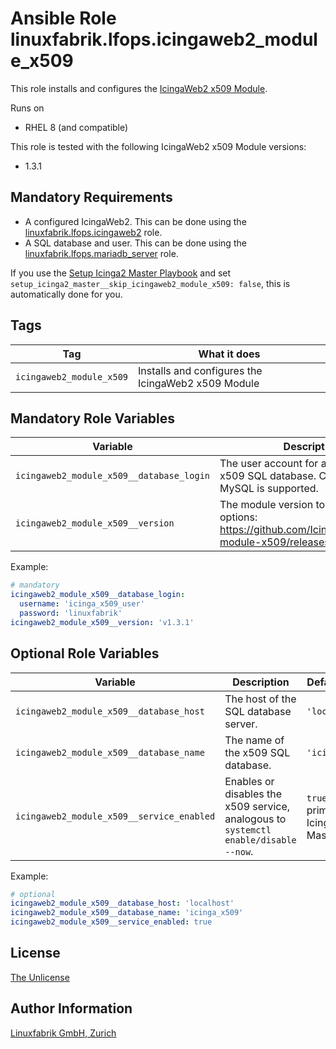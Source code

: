 # Ansible Role linuxfabrik.lfops.icingaweb2_module_x509

This role installs and configures the [IcingaWeb2 x509 Module](https://icinga.com/docs/icinga-certificate-monitoring/latest/doc/01-About/).

Runs on

* RHEL 8 (and compatible)

This role is tested with the following IcingaWeb2 x509 Module versions:

* 1.3.1


## Mandatory Requirements

* A configured IcingaWeb2. This can be done using the [linuxfabrik.lfops.icingaweb2](https://github.com/linuxfabrik/lfops/tree/main/roles/icingaweb2) role.
* A SQL database and user. This can be done using the [linuxfabrik.lfops.mariadb_server](https://github.com/linuxfabrik/lfops/tree/main/roles/mariadb_server) role.

If you use the [Setup Icinga2 Master Playbook](https://github.com/Linuxfabrik/lfops/blob/main/playbooks/setup_icinga2_master.yml) and set `setup_icinga2_master__skip_icingaweb2_module_x509: false`, this is automatically done for you.


## Tags

| Tag                      | What it does                                       |
| ---                      | ------------                                       |
| `icingaweb2_module_x509` | Installs and configures the IcingaWeb2 x509 Module |


## Mandatory Role Variables

| Variable | Description |
| -------- | ----------- |
| `icingaweb2_module_x509__database_login` | The user account for accessing the x509 SQL database. Currently, only MySQL is supported. |
| `icingaweb2_module_x509__version` | The module version to install. Possible options: https://github.com/Icinga/icingaweb2-module-x509/releases |

Example:
```yaml
# mandatory
icingaweb2_module_x509__database_login:
  username: 'icinga_x509_user'
  password: 'linuxfabrik'
icingaweb2_module_x509__version: 'v1.3.1'
```


## Optional Role Variables

| Variable | Description | Default Value |
| -------- | ----------- | ------------- |
| `icingaweb2_module_x509__database_host` | The host of the SQL database server. | `'localhost'` |
| `icingaweb2_module_x509__database_name` | The name of the x509 SQL database. | `'icinga_x509'` |
| `icingaweb2_module_x509__service_enabled` | Enables or disables the x509 service, analogous to `systemctl enable/disable --now`. | `true` on the primary Icinga2 Master |

Example:
```yaml
# optional
icingaweb2_module_x509__database_host: 'localhost'
icingaweb2_module_x509__database_name: 'icinga_x509'
icingaweb2_module_x509__service_enabled: true
```


## License

[The Unlicense](https://unlicense.org/)


## Author Information

[Linuxfabrik GmbH, Zurich](https://www.linuxfabrik.ch)
